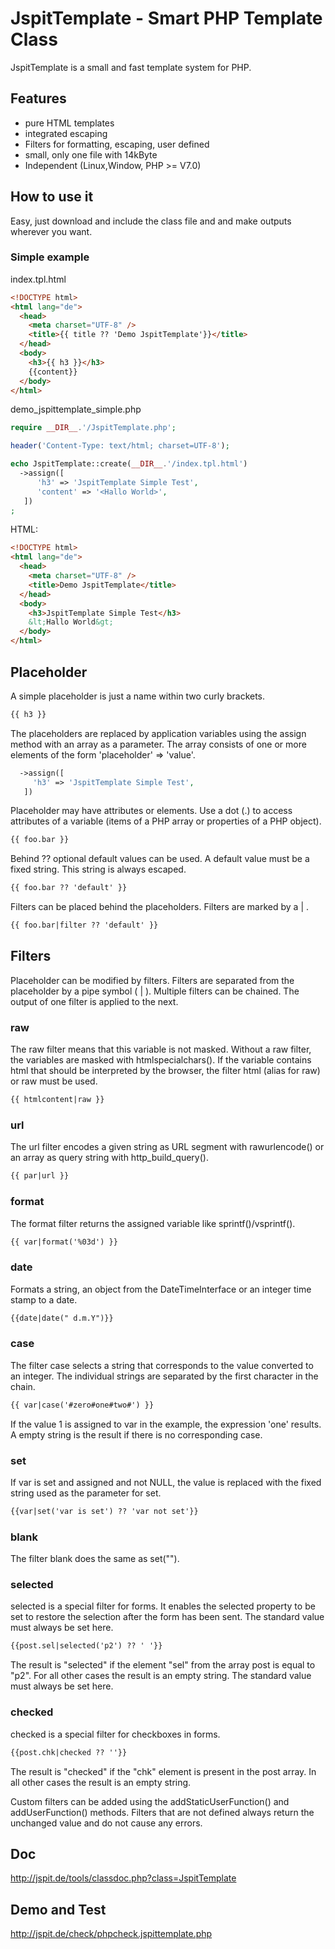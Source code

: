 # JspitTemplate - Smart PHP Template Class

JspitTemplate is a small and fast template system for PHP.

## Features
- pure HTML templates 
- integrated escaping
- Filters for formatting, escaping, user defined 
- small, only one file with 14kByte
- Independent (Linux,Window, PHP >= V7.0)

## How to use it

Easy, just download and include the class file and and make outputs wherever you want.

### Simple example

index.tpl.html
```html
<!DOCTYPE html>
<html lang="de">
  <head>
    <meta charset="UTF-8" />
    <title>{{ title ?? 'Demo JspitTemplate'}}</title>
  </head>
  <body>
    <h3>{{ h3 }}</h3>
    {{content}}
  </body>
</html>
```

demo_jspittemplate_simple.php
```php
require __DIR__.'/JspitTemplate.php';

header('Content-Type: text/html; charset=UTF-8');

echo JspitTemplate::create(__DIR__.'/index.tpl.html')
  ->assign([
      'h3' => 'JspitTemplate Simple Test',
      'content' => '<Hallo World>',
   ])
;
```

HTML:
```html
<!DOCTYPE html>
<html lang="de">
  <head>
    <meta charset="UTF-8" />
    <title>Demo JspitTemplate</title>
  </head>
  <body>
    <h3>JspitTemplate Simple Test</h3>
    &lt;Hallo World&gt;
  </body>
</html>
```

## Placeholder

A simple placeholder is just a name within two curly brackets.

```html
{{ h3 }}
```
The placeholders are replaced by application variables using the assign method with an array as a parameter. The array consists of one or more elements of the form 'placeholder' => 'value'.

```php
  ->assign([
     'h3' => 'JspitTemplate Simple Test',
   ])
```

Placeholder may have attributes or elements. 
Use a dot (.) to access attributes of a variable (items of a PHP array or properties of a PHP object).

```html
{{ foo.bar }}
```

Behind ?? optional default values can be used. A default value must be a fixed string. This string is always escaped.

```html
{{ foo.bar ?? 'default' }}
```

Filters can be placed behind the placeholders. Filters are marked by a | .

```html
{{ foo.bar|filter ?? 'default' }}
```

## Filters

Placeholder can be modified by filters. Filters are separated from the placeholder by a pipe symbol ( | ). Multiple filters can be chained. The output of one filter is applied to the next.

### raw

The raw filter means that this variable is not masked. Without a raw filter, the variables are masked with htmlspecialchars().
If the variable contains html that should be interpreted by the browser, the filter html (alias for raw) or raw must be used.

```html
{{ htmlcontent|raw }}
```

### url

The url filter encodes a given string as URL segment with rawurlencode() or an array as query string with http_build_query().

```html
{{ par|url }}
```

### format

The format filter returns the assigned variable like sprintf()/vsprintf().

```html
{{ var|format('%03d') }}
```

### date

Formats a string, an object from the DateTimeInterface or an integer time stamp to a date.

```html
{{date|date(" d.m.Y")}}
```

### case

The filter case selects a string that corresponds to the value converted to an integer. The individual strings are separated by the first character in the chain.

```html
{{ var|case('#zero#one#two#') }}
```

If the value 1 is assigned to var in the example, the expression 'one' results. A empty string is the result if there is no corresponding case.

### set

If var is set and assigned and not NULL, the value is replaced with the fixed string used as the parameter for set.

```html
{{var|set('var is set') ?? 'var not set'}}
```

### blank

The filter blank does the same as set("").

### selected

selected is a special filter for forms. It enables the selected property to be set to restore the selection after the form has been sent. The standard value must always be set here.

```html
{{post.sel|selected('p2') ?? ' '}}
```

The result is "selected" if the element "sel" from the array post is equal to "p2". For all other cases the result is an empty string. The standard value must always be set here.

### checked

checked is a special filter for checkboxes in forms. 

```html
{{post.chk|checked ?? ''}}
```

The result is "checked" if the "chk" element is present in the post array. In all other cases the result is an empty string.

Custom filters can be added using the addStaticUserFunction() and addUserFunction() methods. Filters that are not defined always return the unchanged value and do not cause any errors.

## Doc
http://jspit.de/tools/classdoc.php?class=JspitTemplate 

## Demo and Test
http://jspit.de/check/phpcheck.jspittemplate.php


